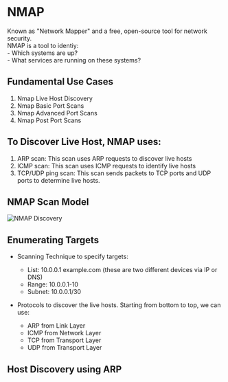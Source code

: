 # NMAP
Known as "Network Mapper" and a free, open-source tool for network security.
<br> NMAP is a tool to identiy: 
<br>  - Which systems are up? <br>  - What services are running on these systems? <br/>

## Fundamental Use Cases
  1. Nmap Live Host Discovery
  2. Nmap Basic Port Scans
  3. Nmap Advanced Port Scans
  4. Nmap Post Port Scans


## To Discover Live Host, NMAP uses: 
  1. ARP scan: This scan uses ARP requests to discover live hosts
  2. ICMP scan: This scan uses ICMP requests to identify live hosts
  3. TCP/UDP ping scan: This scan sends packets to TCP ports and UDP ports to determine live hosts.

## NMAP Scan Model
![NMAP Discovery](https://user-images.githubusercontent.com/111991325/211160601-0920fbef-335c-4ab6-a8c6-21cde421f05b.jpg)

## Enumerating Targets
- Scanning Technique to specify targets:
  - List: 10.0.0.1 example.com (these are two different devices via IP or DNS)
  - Range: 10.0.0.1-10 
  - Subnet: 10.0.0.1/30
 
 - Protocols to discover the live hosts. Starting from bottom to top, we can use:
    - ARP from Link Layer
    - ICMP from Network Layer
    - TCP from Transport Layer
    - UDP from Transport Layer

## Host Discovery using ARP
